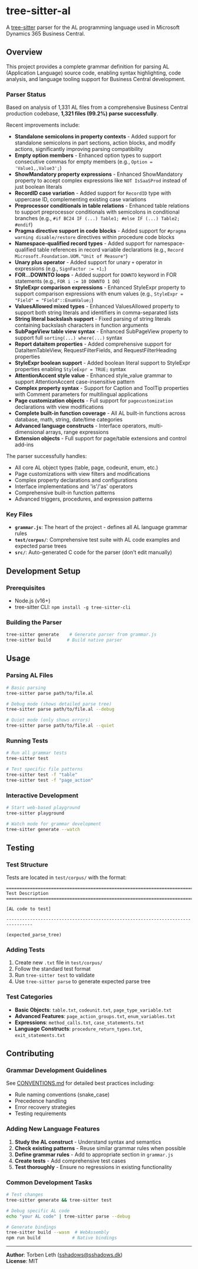 # tree-sitter-al

A [tree-sitter](https://tree-sitter.github.io/tree-sitter/) parser for the AL programming language used in Microsoft Dynamics 365 Business Central.

## Overview

This project provides a complete grammar definition for parsing AL (Application Language) source code, enabling syntax highlighting, code analysis, and language tooling support for Business Central development.

### Parser Status

Based on analysis of 1,331 AL files from a comprehensive Business Central production codebase, **1,321 files (99.2%) parse successfully**.

Recent improvements include:
- **Standalone semicolons in property contexts** - Added support for standalone semicolons in part sections, action blocks, and modify actions, significantly improving parsing compatibility
- **Empty option members** - Enhanced option types to support consecutive commas for empty members (e.g., `Option = 'Value1,,Value3';`)
- **ShowMandatory property expressions** - Enhanced ShowMandatory property to accept complex expressions like `NOT IsSaaSProd` instead of just boolean literals
- **RecordID case variation** - Added support for `RecordID` type with uppercase ID, complementing existing case variations
- **Preprocessor conditionals in table relations** - Enhanced table relations to support preprocessor conditionals with semicolons in conditional branches (e.g., `#if BC24 IF (...) Table1; #else IF (...) Table2; #endif`)
- **Pragma directive support in code blocks** - Added support for `#pragma warning disable/restore` directives within procedure code blocks
- **Namespace-qualified record types** - Added support for namespace-qualified table references in record variable declarations (e.g., `Record Microsoft.Foundation.UOM."Unit of Measure"`)
- **Unary plus operator** - Added support for unary `+` operator in expressions (e.g., `SignFactor := +1;`)
- **FOR...DOWNTO loops** - Added support for `DOWNTO` keyword in FOR statements (e.g., `FOR i := 10 DOWNTO 1 DO`)
- **StyleExpr comparison expressions** - Enhanced StyleExpr property to support comparison expressions with enum values (e.g., `StyleExpr = "Field" = "Field"::EnumValue;`)
- **ValuesAllowed mixed types** - Enhanced ValuesAllowed property to support both string literals and identifiers in comma-separated lists
- **String literal backslash support** - Fixed parsing of string literals containing backslash characters in function arguments
- **SubPageView table view syntax** - Enhanced SubPageView property to support full `sorting(...) where(...)` syntax
- **Report dataitem properties** - Added comprehensive support for DataItemTableView, RequestFilterFields, and RequestFilterHeading properties
- **StyleExpr boolean support** - Added boolean literal support to StyleExpr properties enabling `StyleExpr = TRUE;` syntax
- **AttentionAccent style value** - Enhanced style_value grammar to support AttentionAccent case-insensitive pattern
- **Complex property syntax** - Support for Caption and ToolTip properties with Comment parameters for multilingual applications
- **Page customization objects** - Full support for `pagecustomization` declarations with view modifications
- **Complete built-in function coverage** - All AL built-in functions across database, math, string, date/time categories
- **Advanced language constructs** - Interface operators, multi-dimensional arrays, range expressions
- **Extension objects** - Full support for page/table extensions and control add-ins

The parser successfully handles:
- All core AL object types (table, page, codeunit, enum, etc.)
- Page customizations with view filters and modifications
- Complex property declarations and configurations  
- Interface implementations and 'is'/'as' operators
- Comprehensive built-in function patterns
- Advanced triggers, procedures, and expression patterns

### Key Files

- **`grammar.js`**: The heart of the project - defines all AL language grammar rules
- **`test/corpus/`**: Comprehensive test suite with AL code examples and expected parse trees
- **`src/`**: Auto-generated C code for the parser (don't edit manually)

## Development Setup

### Prerequisites
- Node.js (v16+)
- tree-sitter CLI: `npm install -g tree-sitter-cli`

### Building the Parser
```bash
tree-sitter generate    # Generate parser from grammar.js
tree-sitter build      # Build native parser
```

## Usage

### Parsing AL Files
```bash
# Basic parsing
tree-sitter parse path/to/file.al

# Debug mode (shows detailed parse tree)
tree-sitter parse path/to/file.al --debug

# Quiet mode (only shows errors)
tree-sitter parse path/to/file.al --quiet
```

### Running Tests
```bash
# Run all grammar tests
tree-sitter test

# Test specific file patterns
tree-sitter test -f "table"
tree-sitter test -f "page_action"
```

### Interactive Development
```bash
# Start web-based playground
tree-sitter playground

# Watch mode for grammar development
tree-sitter generate --watch
```

## Testing

### Test Structure
Tests are located in `test/corpus/` with the format:
```
================================================================================
Test Description
================================================================================

[AL code to test]

--------------------------------------------------------------------------------

(expected_parse_tree)
```

### Adding Tests
1. Create new `.txt` file in `test/corpus/`
2. Follow the standard test format
3. Run `tree-sitter test` to validate
4. Use `tree-sitter parse` to generate expected parse tree

### Test Categories
- **Basic Objects**: `table.txt`, `codeunit.txt`, `page_type_variable.txt`
- **Advanced Features**: `page_action_groups.txt`, `enum_variables.txt`
- **Expressions**: `method_calls.txt`, `case_statements.txt`
- **Language Constructs**: `procedure_return_types.txt`, `exit_statements.txt`

## Contributing

### Grammar Development Guidelines
See [CONVENTIONS.md](CONVENTIONS.md) for detailed best practices including:
- Rule naming conventions (snake_case)
- Precedence handling
- Error recovery strategies
- Testing requirements

### Adding New Language Features
1. **Study the AL construct** - Understand syntax and semantics
2. **Check existing patterns** - Reuse similar grammar rules when possible
3. **Define grammar rules** - Add to appropriate section in `grammar.js`
4. **Create tests** - Add comprehensive test cases
5. **Test thoroughly** - Ensure no regressions in existing functionality

### Common Development Tasks
```bash
# Test changes
tree-sitter generate && tree-sitter test

# Debug specific AL code
echo "your AL code" | tree-sitter parse --debug

# Generate bindings
tree-sitter build --wasm  # WebAssembly
npm run build            # Native bindings
```

---

**Author**: Torben Leth (sshadows@sshadows.dk)  
**License**: MIT
